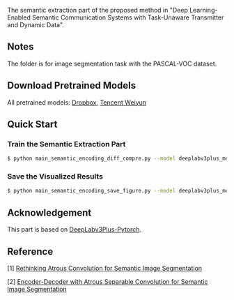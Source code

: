 The semantic extraction part of the proposed method in "Deep Learning-Enabled Semantic Communication Systems with Task-Unaware Transmitter and Dynamic Data".

## Notes
The folder is for image segmentation task with the PASCAL-VOC dataset.

## Download Pretrained Models
All pretrained models: [Dropbox](https://www.dropbox.com/sh/w3z9z8lqpi8b2w7/AAB0vkl4F5vy6HdIhmRCTKHSa?dl=0), [Tencent Weiyun](https://share.weiyun.com/qqx78Pv5)


## Quick Start
### Train the Semantic Extraction Part
```bash
$ python main_semantic_encoding_diff_compre.py --model deeplabv3plus_mobilenet --gpu_id 0 --year 2012_aug --crop_val --lr 0.005 --crop_size 513 --batch_size 8 --output_stride 16
```

### Save the Visualized Results
```bash
$ python main_semantic_encoding_save_figure.py --model deeplabv3plus_mobilenet --gpu_id 0 --year 2012_aug --crop_val --lr 0.005 --crop_size 513 --batch_size 8 --output_stride 16
```

## Acknowledgement
This part is based on [DeepLabv3Plus-Pytorch](https://github.com/VainF/DeepLabV3Plus-Pytorch).

## Reference

[1] [Rethinking Atrous Convolution for Semantic Image Segmentation](https://arxiv.org/abs/1706.05587)

[2] [Encoder-Decoder with Atrous Separable Convolution for Semantic Image Segmentation](https://arxiv.org/abs/1802.02611)


